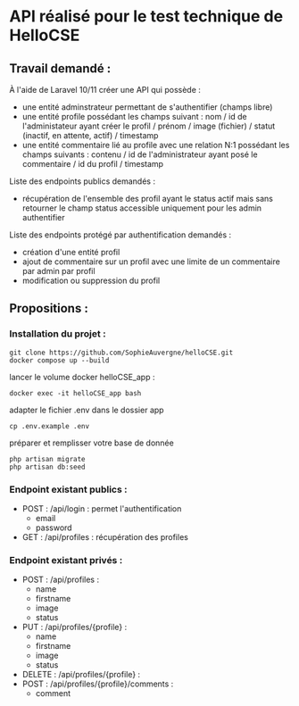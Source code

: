 # API réalisé pour le test technique de HelloCSE

## Travail demandé : 
À l'aide de Laravel 10/11 créer une API qui possède : 
 - une entité adminstrateur permettant de s'authentifier (champs libre)
 - une entité profile possédant les champs suivant : nom / id de l'administateur ayant créer le profil / prénom / image (fichier) / statut (inactif, en attente, actif) / timestamp
 - une entité commentaire lié au profile avec une relation N:1 possédant les champs suivants : contenu / id de l'administrateur ayant posé le commentaire / id du profil / timestamp

Liste des endpoints publics demandés :
 - récupération de l'ensemble des profil ayant le status actif mais sans retourner le champ status accessible uniquement pour les admin authentifier

Liste des endpoints protégé par authentification demandés :
  - création d'une entité profil 
  - ajout de commentaire sur un profil avec une limite de un commentaire par admin par profil
  - modification ou suppression du profil

## Propositions : 

### Installation du projet : 

    git clone https://github.com/SophieAuvergne/helloCSE.git
    docker compose up --build

lancer le volume docker helloCSE_app : 

    docker exec -it helloCSE_app bash

adapter le fichier .env dans le dossier app
    
    cp .env.example .env

préparer et remplisser votre base de donnée 

    php artisan migrate
    php artisan db:seed

### Endpoint existant publics : 
 - POST : /api/login : permet l'authentification
   - email
   - password
 - GET : /api/profiles : récupération des profiles

### Endpoint existant privés : 
 - POST : /api/profiles : 
   - name 
   - firstname
   - image
   - status
 - PUT : /api/profiles/{profile} : 
   - name
   - firstname
   - image
   - status
 - DELETE : /api/profiles/{profile} : 
 - POST : /api/profiles/{profile}/comments : 
   - comment